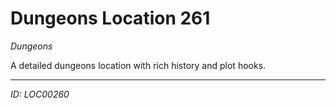 # Dungeons Location 261

*Dungeons*

A detailed dungeons location with rich history and plot hooks.

---
*ID: LOC00260*